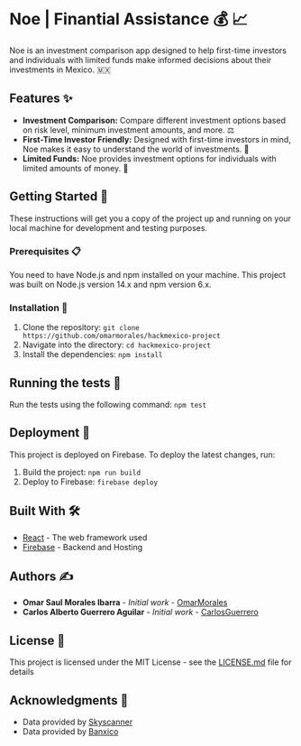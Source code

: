 # Noe | Finantial Assistance :moneybag: :chart_with_upwards_trend:

Noe is an investment comparison app designed to help first-time investors and individuals with limited funds make informed decisions about their investments in Mexico. :mexico:

## Features :sparkles:

- **Investment Comparison:** Compare different investment options based on risk level, minimum investment amounts, and more. :balance_scale:
- **First-Time Investor Friendly:** Designed with first-time investors in mind, Noe makes it easy to understand the world of investments. :hatching_chick:
- **Limited Funds:** Noe provides investment options for individuals with limited amounts of money. :money_with_wings:

## Getting Started :rocket:

These instructions will get you a copy of the project up and running on your local machine for development and testing purposes.

### Prerequisites :clipboard:

You need to have Node.js and npm installed on your machine. This project was built on Node.js version 14.x and npm version 6.x.

### Installation :floppy_disk:

1. Clone the repository: `git clone https://github.com/omarmorales/hackmexico-project`
2. Navigate into the directory: `cd hackmexico-project`
3. Install the dependencies: `npm install`

## Running the tests :microscope:

Run the tests using the following command: `npm test`

## Deployment :ship:

This project is deployed on Firebase. To deploy the latest changes, run:

1. Build the project: `npm run build`
2. Deploy to Firebase: `firebase deploy`

## Built With :hammer_and_wrench:

- [React](https://reactjs.org/) - The web framework used
- [Firebase](https://firebase.google.com/) - Backend and Hosting

## Authors :writing_hand:

- **Omar Saul Morales Ibarra** - *Initial work* - [OmarMorales](https://github.com/omarmorales)
- **Carlos Alberto Guerrero Aguilar** - *Initial work* - [CarlosGuerrero](https://github.com/carlgro)

## License :page_with_curl:

This project is licensed under the MIT License - see the [LICENSE.md](LICENSE.md) file for details

## Acknowledgments :pray:

- Data provided by [Skyscanner](https://www.skyscanner.com/)
- Data provided by [Banxico](https://comparador.banxico.org.mx/ComparadorCrediticio/)